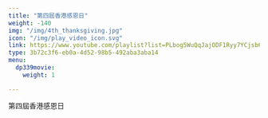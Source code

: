 ```yaml
---
title: "第四屆香港感恩日"
weight: -140
img: "/img/4th_thanksgiving.jpg"
icon: "/img/play_video_icon.svg"
link: https://www.youtube.com/playlist?list=PLbog5WuQqJajODF1Ryy7YCjsb6IuB2lLG
type: 3b72c3f6-eb0a-4d52-98b5-492aba3aba14
menu:
  dp339movie:
    weight: 1

---
```

第四屆香港感恩日
